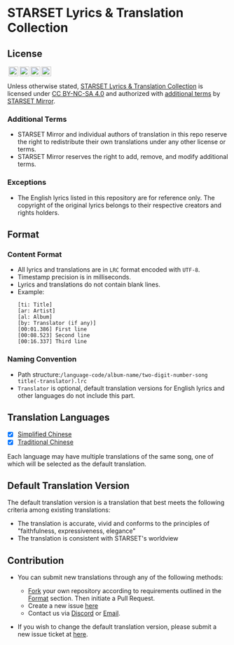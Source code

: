 # STARSET Lyrics & Translation Collection

## License

<img style="height:22px!important;margin-left:3px;vertical-align:text-bottom;" src="https://mirrors.creativecommons.org/presskit/icons/cc.svg?ref=chooser-v1"><img style="height:22px!important;margin-left:3px;vertical-align:text-bottom;" src="https://mirrors.creativecommons.org/presskit/icons/by.svg?ref=chooser-v1"><img style="height:22px!important;margin-left:3px;vertical-align:text-bottom;" src="https://mirrors.creativecommons.org/presskit/icons/nc.svg?ref=chooser-v1"><img style="height:22px!important;margin-left:3px;vertical-align:text-bottom;" src="https://mirrors.creativecommons.org/presskit/icons/sa.svg?ref=chooser-v1">

<p xmlns:cc="http://creativecommons.org/ns#" xmlns:dct="http://purl.org/dc/terms/">Unless otherwise stated, <a property="dct:title" rel="cc:attributionURL" href="https://git.owu.one/starset-mirror/starset-lyrics">STARSET Lyrics & Translation Collection</a> is licensed under <a href="http://creativecommons.org/licenses/by-nc-sa/4.0/?ref=chooser-v1" target="_blank" rel="license noopener noreferrer" style="display:inline-block;">CC BY-NC-SA 4.0</a> and authorized with <a href="#additional-terms">additional terms</a> by <a rel="cc:attributionURL dct:creator" property="cc:attributionName" href="https://mirror.starset.fans">STARSET Mirror</a>.

### Additional Terms

- STARSET Mirror and individual authors of translation in this repo reserve the right to redistribute their own translations under any other license or terms.
- STARSET Mirror reserves the right to add, remove, and modify additional terms.

### Exceptions

- The English lyrics listed in this repository are for reference only. The copyright of the original lyrics belongs to their respective creators and rights holders.

## Format

### Content Format

- All lyrics and translations are in `LRC` format encoded with `UTF-8`.
- Timestamp precision is in milliseconds.
- Lyrics and translations do not contain blank lines.
- Example:
  ```lrc
  [ti: Title]
  [ar: Artist]
  [al: Album]
  [by: Translator (if any)]
  [00:01.386] First line
  [00:08.523] Second line
  [00:16.337] Third line
  ```

### Naming Convention 

- Path structure:`/language-code/album-name/two-digit-number-song title(-translator).lrc`
- `Translator` is optional, default translation versions for English lyrics and other languages do not include this part.

## Translation Languages 

- [x] [Simplified Chinese](./zh-CN)
- [x] [Traditional Chinese](./zh-TW)

Each language may have multiple translations of the same song, one of which will be selected as the default translation.

## Default Translation Version 

The default translation version is a translation that best meets the following criteria among existing translations:

 - The translation is accurate, vivid and conforms to the principles of "faithfulness, expressiveness, elegance"
 - The translation is consistent with STARSET's worldview

## Contribution

- You can submit new translations through any of the following methods:

  - [Fork](https://git.owu.one/repo/fork/13) your own repository according to requirements outlined in the [Format](#format) section. Then initiate a Pull Request.
  - Create a new issue [here](https://git.owu.one/starset-mirror/starset-lyrics/issues)
  - Contact us via [Discord](https://discord.gg/zhEqePWneb) or [Email](mailto:mirror@starset.fans).

- If you wish to change the default translation version, please submit a new issue ticket at [here](https://git.owu.one/starset-mirror/starset-lyrics/issues).